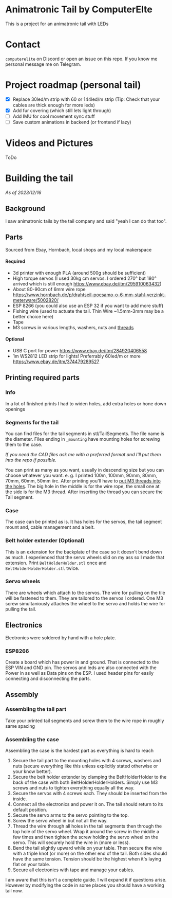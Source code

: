 # Animatronic Tail by ComputerElte
This is a project for an animatronic tail with LEDs

# Contact
`computerelite` on Discord or open an issue on this repo. If you know me personal message me on Telegram.

# Project roadmap (personal tail)
* [x] Replace 30led/m strip with 60 or 144led/m strip (Tip: Check that your cables are thick enough for more leds)
* [x] Add fur covering (which still lets light through)
* [ ] Add IMU for cool movement sync stuff
* [ ] Save custom animations in backend (or frontend if lazy)

# Videos and Pictures
ToDo 

# Building the tail
*As of 2023/12/16*
## Background
I saw animatronic tails by the tail company and said "yeah I can do that too".

## Parts
Sourced from Ebay, Hornbach, local shops and my local makerspace
#### Required
- 3d printer with enough PLA (around 500g should be sufficient)
- High torque servos (I used 30kg cm servos. I ordered 270° but 180° arrived which is still enough https://www.ebay.de/itm/295910063432)
- About 80-90cm of 6mm wire rope https://www.hornbach.de/p/drahtseil-poesamo-o-6-mm-stahl-verzinkt-meterware/5002820/
- ESP 8266 (you could also use an ESP 32 if you want to add more stuff)
- Fishing wire (used to actuate the tail. Thin Wire ~1.5mm-3mm may be a better choice here)
- Tape
- M3 screws in various lengths, washers, nuts and [threads](https://www.amazon.de/Gewindeeinsatz-Einpressmutter-Gewindebuchsen-Kunststoff-Box-Kunststoffteiledurch/dp/B09B7F2XM3/)

#### Optional
- USB C port for power https://www.ebay.de/itm/284920406558
- 1m WS2812 LED strip for lights! Preferrably 60led/m or more https://www.ebay.de/itm/374479289527

## Printing required parts
### Info
In a lot of finished prints I had to widen holes, add extra holes or hone down openings

### Segments for the tail
You can find files for the tail segments in stl/TailSegments. The file name is the diameter. Files ending in `_mounting` have mounting holes for screwing them to the case.

*If you need the CAD files ask me with a preferred format and I'll put them into the repo if possible.*

You can print as many as you want, usually in descending size but you can choose whatever you want. e. g. I printed 100m, 100mm, 90mm, 80mm, 70mm, 60mm, 50mm iirc.
After printing you'll have to [put M3 threads into the holes](https://www.youtube.com/shorts/iw2qNMok5ok). The big hole in the middle is for the wire rope, the small one at the side is for the M3 thread.
After inserting the thread you can secure the Tail segment.

### Case
The case can be printed as is. It has holes for the servos, the tail segment mount and, cable management and a belt.

### Belt holder extender (Optional)
This is an extension for the backplate of the case so it doesn't bend down as much. I experienced that the servo wheels slid on my ass so I made that extension.
Print `BeltHolderHolder.stl` once and `BeltHolderHolderHolder.stl` twice.

### Servo wheels
There are wheels which attach to the servos. The wire for pulling on the tile will be fastened to them. They are tailored to the servos I ordered.
One M3 screw simultaniously attaches the wheel to the servo and holds the wire for pulling the tail.

## Electronics
Electronics were soldered by hand with a hole plate.

### ESP8266
Create a board which has power in and ground. That is connected to the ESP VIN and GND pin. The servos and leds are also connected with the Power in as well as Data pins on the ESP.
I used header pins for easily connecting and disconnecting the parts.

## Assembly
### Assembling the tail part
Take your printed tail segments and screw them to the wire rope in roughly same spacing

### Assembling the case
Assembling the case is the hardest part as everything is hard to reach

1. Secure the tail part to the mounting holes with 4 screws, washers and nuts (secure everything like this unless explicitly stated otherwise or your know better).
2. Secure the belt holder extender by clamping the BeltHolderHolder to the back of the case with both BeltHolderHolderHolders. Simply use M3 screws and nuts to tighten everything equally all the way.
3. Secure the servos with 4 screws each. They should be inserted from the inside.
4. Connect all the electronics and power it on. The tail should return to its default position.
5. Secure the servo arms to the servo pointing to the top.
6. Screw the servo wheel in but not all the way.
7. Thread the wire through all holes in the tail segments then through the top hole of the servo wheel. Wrap it around the screw in the middle a few times and then tighten the screw holding the servo wheel on the servo.
   This will securely hold the wire in (more or less).
8. Bend the tail slightly upward while on your table. Then secure the wire with a triple knot (or more) on the other end of the tail. Both sides should have the same tension.
   Tension should be the highest when it's laying flat on your table.
9. Secure all electronics with tape and manage your cables.

I am aware that this isn't a complete guide. I will expand it if questions arise. However by modifying the code in some places you should have a working tail now.

